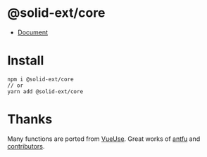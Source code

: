 # @solid-ext/core

- [Document](./docs)

# Install

```
npm i @solid-ext/core
// or
yarn add @solid-ext/core
```


# Thanks

Many functions are ported from [VueUse](https://github.com/vueuse/vueuse). Great works of [antfu](https://github.com/antfu) and [contributors](https://github.com/vueuse/vueuse/graphs/contributors).